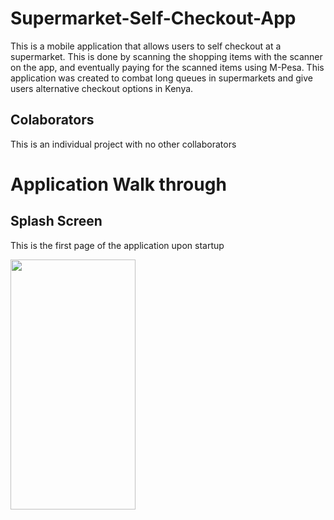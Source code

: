 # Supermarket-Self-Checkout-App
This is a mobile application that allows users to self checkout at a supermarket. This is done by scanning the shopping items with the scanner on the app, and eventually paying for the scanned items using M-Pesa. This application was created to combat long queues in supermarkets and give users alternative checkout options in Kenya.

## Colaborators
This is an individual project with no other collaborators

# Application Walk through
## Splash Screen
<p> This is the first page of the application upon startup</p>
<img src="" width="200" height="400"/>

